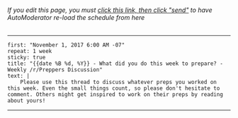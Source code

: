 ###### If you edit this page, you must [click this link, then click "send"](http://www.reddit.com/message/compose/?to=AutoModerator&amp;subject=preppers&amp;message=schedule) to have AutoModerator re-load the schedule from here
---
    first: "November 1, 2017 6:00 AM -07"
    repeat: 1 week
    sticky: true
    title: "{{date %B %d, %Y}} - What did you do this week to prepare? - Weekly /r/Preppers Discussion"
    text: |
        Please use this thread to discuss whatever preps you worked on this week. Even the small things count, so please don't hesitate to comment. Others might get inspired to work on their preps by reading about yours!
---
